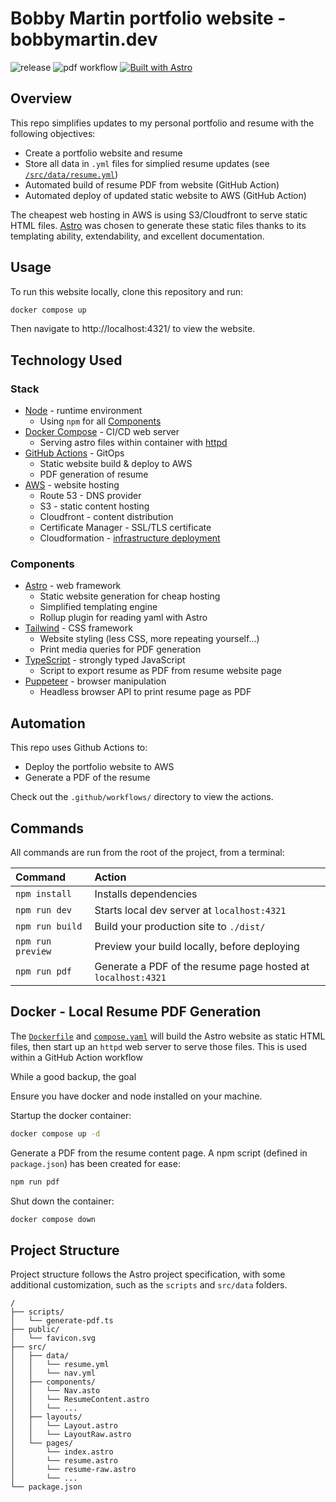 # Bobby Martin portfolio website - bobbymartin.dev

![release](https://img.shields.io/github/v/release/martibobby/bobby%20martin.dev)
![pdf workflow](https://github.com/martibobby/bobbymartin.dev/actions/workflows/build-pdf.yml/badge.svg)
[![Built with Astro](https://astro.badg.es/v2/built-with-astro/tiny.svg)](https://astro.build)

## Overview
This repo simplifies updates to my personal portfolio and resume with the following objectives:
- Create a portfolio website and resume
- Store all data in `.yml` files for simplied resume updates (see [`/src/data/resume.yml`](/src/data/resume.yml))
- Automated build of resume PDF from website (GitHub Action)
- Automated deploy of updated static website to AWS (GitHub Action)

The cheapest web hosting in AWS is using S3/Cloudfront to serve static HTML files. [Astro](https://astro.build) was chosen to generate these static files thanks to its templating ability, extendability, and excellent documentation.

## Usage
To run this website locally, clone this repository and run:
```bash
docker compose up
```
Then navigate to http://localhost:4321/ to view the website.

## Technology Used
### Stack
- [Node](https://nodejs.org/en/download/package-manager/) - runtime environment
    - Using `npm` for all [Components](#components) 
- [Docker Compose](https://docs.docker.com/compose/) - CI/CD web server
    - Serving astro files within container with [httpd](https://httpd.apache.org)
- [GitHub Actions](https://docs.github.com/en/actions) - GitOps
    - Static website build & deploy to AWS
    - PDF generation of resume
- [AWS](https://aws.amazon.com) - website hosting
    - Route 53 - DNS provider
    - S3 - static content hosting
    - Cloudfront - content distribution
    - Certificate Manager - SSL/TLS certificate
    - Cloudformation - [infrastructure deployment](https://github.com/aws-samples/amazon-cloudfront-secure-static-site)

### Components
- [Astro](https://github.com/withastro/astro) - web framework
    - Static website generation for cheap hosting
    - Simplified templating engine
    - Rollup plugin for reading yaml with Astro
- [Tailwind](https://github.com/tailwindlabs/tailwindcss) - CSS framework
    - Website styling (less CSS, more repeating yourself...)
    - Print media queries for PDF generation
- [TypeScript](https://www.typescriptlang.org) - strongly typed JavaScript
    - Script to export resume as PDF from resume website page
- [Puppeteer](https://pptr.dev) - browser manipulation
    - Headless browser API to print resume page as PDF

## Automation
This repo uses Github Actions to:
- Deploy the portfolio website to AWS
- Generate a PDF of the resume

Check out the `.github/workflows/` directory to view the actions.

## Commands

All commands are run from the root of the project, from a terminal:

| Command                   | Action                                                            |
| :------------------------ | :---------------------------------------------------------------- |
| `npm install`             | Installs dependencies                                             |
| `npm run dev`             | Starts local dev server at `localhost:4321`                       |
| `npm run build`           | Build your production site to `./dist/`                           |
| `npm run preview`         | Preview your build locally, before deploying                      |
| `npm run pdf`             | Generate a PDF of the resume page hosted at `localhost:4321`      |

## Docker - Local Resume PDF Generation
The [`Dockerfile`](Dockerfile) and [`compose.yaml`](compose.yaml) will build the Astro website as static HTML files, then start up an `httpd` web server to serve those files. This is used within a GitHub Action workflow 

While a good backup, the goal 

Ensure you have docker and node installed on your machine.

Startup the docker container:
```bash
docker compose up -d
```
Generate a PDF from the resume content page. A npm script (defined in `package.json`) has been created for ease:
```bash
npm run pdf
```
Shut down the container:
```bash
docker compose down
```
## Project Structure
Project structure follows the Astro project specification, with some additional customization, such as the `scripts` and `src/data` folders.

```text
/
├── scripts/
│   └── generate-pdf.ts
├── public/
│   └── favicon.svg
├── src/
│   ├── data/
│   │   └── resume.yml
│   │   └── nav.yml
│   ├── components/
│   │   └── Nav.asto
│   │   └── ResumeContent.astro
│   │   └── ...
│   ├── layouts/
│   │   └── Layout.astro
│   │   └── LayoutRaw.astro
│   └── pages/
│       └── index.astro
│       └── resume.astro
│       └── resume-raw.astro
│       └── ...
└── package.json
```
